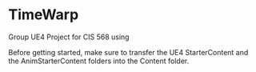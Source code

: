 # TimeWarp
Group UE4 Project for CIS 568 using

Before getting started, make sure to transfer the UE4 StarterContent and the AnimStarterContent folders into the Content folder.
